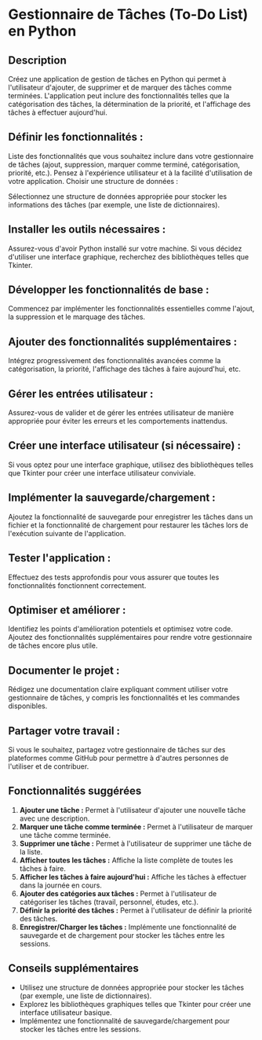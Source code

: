 # Gestionnaire de Tâches (To-Do List) en Python

## Description

Créez une application de gestion de tâches en Python qui permet à l'utilisateur d'ajouter, de supprimer et de marquer des tâches comme terminées. L'application peut inclure des fonctionnalités telles que la catégorisation des tâches, la détermination de la priorité, et l'affichage des tâches à effectuer aujourd'hui.


## Définir les fonctionnalités :

Liste des fonctionnalités que vous souhaitez inclure dans votre gestionnaire de tâches (ajout, suppression, marquer comme terminé, catégorisation, priorité, etc.).
Pensez à l'expérience utilisateur et à la facilité d'utilisation de votre application.
Choisir une structure de données :

Sélectionnez une structure de données appropriée pour stocker les informations des tâches (par exemple, une liste de dictionnaires).
## Installer les outils nécessaires :

Assurez-vous d'avoir Python installé sur votre machine.
Si vous décidez d'utiliser une interface graphique, recherchez des bibliothèques telles que Tkinter.
## Développer les fonctionnalités de base :

Commencez par implémenter les fonctionnalités essentielles comme l'ajout, la suppression et le marquage des tâches.
## Ajouter des fonctionnalités supplémentaires :

Intégrez progressivement des fonctionnalités avancées comme la catégorisation, la priorité, l'affichage des tâches à faire aujourd'hui, etc.
## Gérer les entrées utilisateur :

Assurez-vous de valider et de gérer les entrées utilisateur de manière appropriée pour éviter les erreurs et les comportements inattendus.
## Créer une interface utilisateur (si nécessaire) :

Si vous optez pour une interface graphique, utilisez des bibliothèques telles que Tkinter pour créer une interface utilisateur conviviale.
## Implémenter la sauvegarde/chargement :

Ajoutez la fonctionnalité de sauvegarde pour enregistrer les tâches dans un fichier et la fonctionnalité de chargement pour restaurer les tâches lors de l'exécution suivante de l'application.
## Tester l'application :

Effectuez des tests approfondis pour vous assurer que toutes les fonctionnalités fonctionnent correctement.
## Optimiser et améliorer :

Identifiez les points d'amélioration potentiels et optimisez votre code.
Ajoutez des fonctionnalités supplémentaires pour rendre votre gestionnaire de tâches encore plus utile.
## Documenter le projet :

Rédigez une documentation claire expliquant comment utiliser votre gestionnaire de tâches, y compris les fonctionnalités et les commandes disponibles.
## Partager votre travail :

Si vous le souhaitez, partagez votre gestionnaire de tâches sur des plateformes comme GitHub pour permettre à d'autres personnes de l'utiliser et de contribuer.



## Fonctionnalités suggérées

1. **Ajouter une tâche :** Permet à l'utilisateur d'ajouter une nouvelle tâche avec une description.
2. **Marquer une tâche comme terminée :** Permet à l'utilisateur de marquer une tâche comme terminée.
3. **Supprimer une tâche :** Permet à l'utilisateur de supprimer une tâche de la liste.
4. **Afficher toutes les tâches :** Affiche la liste complète de toutes les tâches à faire.
5. **Afficher les tâches à faire aujourd'hui :** Affiche les tâches à effectuer dans la journée en cours.
6. **Ajouter des catégories aux tâches :** Permet à l'utilisateur de catégoriser les tâches (travail, personnel, études, etc.).
7. **Définir la priorité des tâches :** Permet à l'utilisateur de définir la priorité des tâches.
8. **Enregistrer/Charger les tâches :** Implémente une fonctionnalité de sauvegarde et de chargement pour stocker les tâches entre les sessions.

## Conseils supplémentaires

- Utilisez une structure de données appropriée pour stocker les tâches (par exemple, une liste de dictionnaires).
- Explorez les bibliothèques graphiques telles que Tkinter pour créer une interface utilisateur basique.
- Implémentez une fonctionnalité de sauvegarde/chargement pour stocker les tâches entre les sessions.

